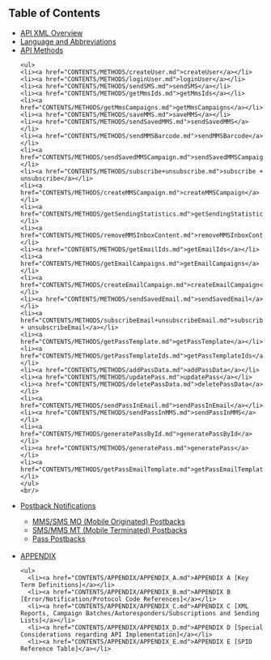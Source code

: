 <h2>Table of Contents</h2>
<ul>
  <li> <a href="CONTENTS/API_XML_OVERVIEW.md">API XML Overview</a> </li>

  <li> <a href="CONTENTS/LANGUAGE_AND_ABBREVIATIONS.md">Language and Abbreviations</a> </li>  
 
  <li> <a href="CONTENTS/METHODS/API_METHODS.md">API Methods</a></li>
  
    <ul>
    <li><a href="CONTENTS/METHODS/createUser.md">createUser</a></li>
    <li><a href="CONTENTS/METHODS/loginUser.md">loginUser</a></li>
    <li><a href="CONTENTS/METHODS/sendSMS.md">sendSMS</a></li>
    <li><a href="CONTENTS/METHODS/getMmsIds.md">getMmsIds</a></li>
    <li><a href="CONTENTS/METHODS/getMmsCampaigns.md">getMmsCampaigns</a></li>
    <li><a href="CONTENTS/METHODS/saveMMS.md">saveMMS</a></li>
    <li><a href="CONTENTS/METHODS/sendSavedMMS.md">sendSavedMMS</a></li>
    <li><a href="CONTENTS/METHODS/sendMMSBarcode.md">sendMMSBarcode</a></li>
    <li><a href="CONTENTS/METHODS/sendSavedMMSCampaign.md">sendSavedMMSCampaign</a></li>
    <li><a href="CONTENTS/METHODS/subscribe+unsubscribe.md">subscribe + unsubscribe</a></li>
    <li><a href="CONTENTS/METHODS/createMMSCampaign.md">createMMSCampaign</a></li>
    <li><a href="CONTENTS/METHODS/getSendingStatistics.md">getSendingStatistics</a></li>
    <li><a href="CONTENTS/METHODS/removeMMSInboxContent.md">removeMMSInboxContent</a></li>
    <li><a href="CONTENTS/METHODS/getEmailIds.md">getEmailIds</a></li>
    <li><a href="CONTENTS/METHODS/getEmailCampaigns.md">getEmailCampaigns</a></li>
    <li><a href="CONTENTS/METHODS/createEmailCampaign.md">createEmailCampaign</a></li>
    <li><a href="CONTENTS/METHODS/sendSavedEmail.md">sendSavedEmail</a></li>
    <li><a href="CONTENTS/METHODS/subscribeEmail+unsubscribeEmail.md">subscribeEmail + unsubscribeEmail</a></li>
    <li><a href="CONTENTS/METHODS/getPassTemplate.md">getPassTemplate</a></li>
    <li><a href="CONTENTS/METHODS/getPassTemplateIds.md">getPassTemplateIds</a></li>
    <li><a href="CONTENTS/METHODS/addPassData.md">addPassData</a></li>
    <li><a href="CONTENTS/METHODS/updatePass.md">updatePass</a></li>
    <li><a href="CONTENTS/METHODS/deletePassData.md">deletePassData</a></li>
    <li><a href="CONTENTS/METHODS/sendPassInEmail.md">sendPassInEmail</a></li>
    <li><a href="CONTENTS/METHODS/sendPassInMMS.md">sendPassInMMS</a></li>
    <li><a href="CONTENTS/METHODS/generatePassById.md">generatePassById</a></li>
    <li><a href="CONTENTS/METHODS/generatePass.md">generatePass</a></li>
    <li><a href="CONTENTS/METHODS/getPassEmailTemplate.md">getPassEmailTemplate</a></li>
    </ul>
    <br/>
  <li><a href="CONTENTS/POSTBACKS/POSTBACK_NOTIFICATION_SYSTEM.md">Postback Notifications</a></li>
    <ul>
    <li><a href="CONTENTS/POSTBACKS/POSTBACK_NOTIFICATION_SYSTEM.md">MMS/SMS MO (Mobile Originated) Postbacks</a></li>
    <li><a href="CONTENTS/POSTBACKS/INCOMING_SMS+MMS_POSTBACK.md">SMS/MMS MT (Mobile Terminated) Postbacks</a> </li>
    <li><a href="CONTENTS/POSTBACKS/PASS_POSTBACK.md">Pass Postbacks</a> </li>
    </ul>
    <br/>
    <li> <a href="CONTENTS/APPENDIX/API_APPENDIX.md">APPENDIX</a> </li>
  
    <ul>
      <li><a href="CONTENTS/APPENDIX/APPENDIX_A.md">APPENDIX A [Key Term Definitions]</a></li>
      <li><a href="CONTENTS/APPENDIX/APPENDIX_B.md">APPENDIX B [Error/Notification/Protocol Code References]</a></li>
      <li><a href="CONTENTS/APPENDIX/APPENDIX_C.md">APPENDIX C [XML Reports, Campaign Batches/Autoresponders/Subscriptions and Sending Lists]</a></li>
      <li><a href="CONTENTS/APPENDIX/APPENDIX_D.md">APPENDIX D [Special Considerations regarding API Implementation]</a></li>
      <li><a href="CONTENTS/APPENDIX/APPENDIX_E.md">APPENDIX E [SPID Reference Table]</a></li>
   </ul>
   
</ul>

